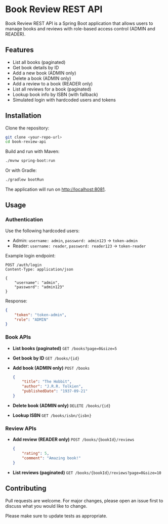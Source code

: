 # Book Review REST API

Book Review REST API is a Spring Boot application that allows users to manage books and reviews with role-based access control (ADMIN and READER).

## Features

* List all books (paginated)
* Get book details by ID
* Add a new book (ADMIN only)
* Delete a book (ADMIN only)
* Add a review to a book (READER only)
* List all reviews for a book (paginated)
* Lookup book info by ISBN (with fallback)
* Simulated login with hardcoded users and tokens

## Installation

Clone the repository:

```bash
git clone <your-repo-url>
cd book-review-api
```

Build and run with Maven:

```bash
./mvnw spring-boot:run
```

Or with Gradle:

```bash
./gradlew bootRun
```

The application will run on [http://localhost:8081](http://localhost:8081).

## Usage

### Authentication

Use the following hardcoded users:

* Admin: `username: admin`, `password: admin123` → `token-admin`
* Reader: `username: reader`, `password: reader123` → `token-reader`

Example login endpoint:

```http
POST /auth/login
Content-Type: application/json

{
    "username": "admin",
    "password": "admin123"
}
```

Response:

```json
{
    "token": "token-admin",
    "role": "ADMIN"
}
```

### Book APIs

* **List books (paginated)**
  `GET /books?page=0&size=5`

* **Get book by ID**
  `GET /books/{id}`

* **Add book (ADMIN only)**
  `POST /books`

  ```json
  {
      "title": "The Hobbit",
      "author": "J.R.R. Tolkien",
      "publishedDate": "1937-09-21"
  }
  ```

* **Delete book (ADMIN only)**
  `DELETE /books/{id}`

* **Lookup ISBN**
  `GET /books/isbn/{isbn}`

### Review APIs

* **Add review (READER only)**
  `POST /books/{bookId}/reviews`

  ```json
  {
      "rating": 5,
      "comment": "Amazing book!"
  }
  ```

* **List reviews (paginated)**
  `GET /books/{bookId}/reviews?page=0&size=10`

## Contributing

Pull requests are welcome. For major changes, please open an issue first to discuss what you would like to change.

Please make sure to update tests as appropriate.
